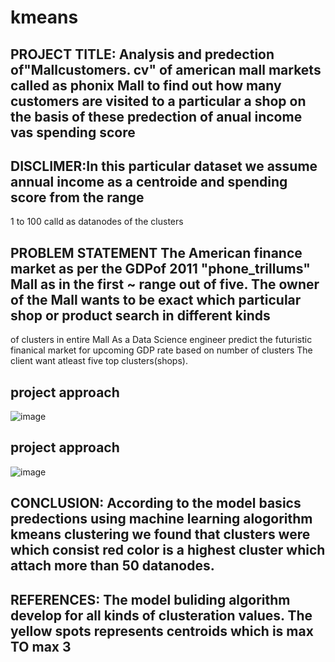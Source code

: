 # kmeans
## PROJECT TITLE: Analysis and predection of"Mallcustomers. cv" of american mall markets called as phonix Mall to find out how many customers are visited to a particular a shop on the basis of these predection of anual income vas spending score
## DISCLIMER:In this particular dataset we assume annual income as a centroide and spending score from the range
1 to 100 calld as datanodes of the clusters
## PROBLEM STATEMENT The American finance market as per the GDPof 2011 "phone_trillums" Mall as in the first ~ range out of five. The owner of the Mall wants to be exact which particular shop or product search in different kinds
of clusters in entire Mall
As a Data Science engineer predict the futuristic finanical market for upcoming GDP rate based on number of clusters
The client want atleast five top clusters(shops).
## project approach
![image](https://github.com/chandravardhan03/kmeans/assets/143178042/dc75c751-f716-4449-b38e-d33f806fad06)
## project approach
![image](https://github.com/chandravardhan03/kmeans/assets/143178042/585c96bc-0630-4947-804c-10135521206f)
## CONCLUSION: According to the model basics predections using machine learning alogorithm kmeans clustering we found that clusters were which consist red color is a highest cluster which attach more than 50 datanodes.
## REFERENCES: The model buliding algorithm develop for all kinds of clusteration values. The yellow spots represents centroids which is max TO max 3

